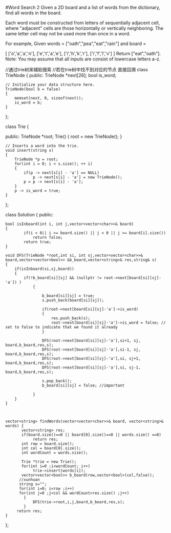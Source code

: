 #Word Search 2
Given a 2D board and a list of words from the dictionary, find all words in the board.

Each word must be constructed from letters of sequentially adjacent cell, where "adjacent" cells are those horizontally or vertically neighboring. 
The same letter cell may not be used more than once in a word.

For example,
Given words = ["oath","pea","eat","rain"] and board =

[
  ['o','a','a','n'],
  ['e','t','a','e'],
  ['i','h','k','r'],
  ['i','f','l','v']
]
Return ["eat","oath"].
Note:
You may assume that all inputs are consist of lowercase letters a-z.





//通过trie树来辅助搜索
//若在trie树中找不到对应的节点 直接回溯
class TrieNode
{
public:
    TrieNode *next[26];
    bool is_word;

    // Initialize your data structure here.
    TrieNode(bool b = false)
    {
        memset(next, 0, sizeof(next));
        is_word = b;
    }
};

class Trie
{
    
public:
	TrieNode *root;
    Trie()
    {
        root = new TrieNode();
    }

    // Inserts a word into the trie.
    void insert(string s)
    {
        TrieNode *p = root;
        for(int i = 0; i < s.size(); ++ i)
        {
            if(p -> next[s[i] - 'a'] == NULL)
                p -> next[s[i] - 'a'] = new TrieNode();
            p = p -> next[s[i] - 'a'];
        }
        p -> is_word = true;
    }

};


class Solution {
public:

    bool isInboard(int i, int j,vector<vector<char>>& board)
    {
            if(i < 0|| i >= board.size() || j < 0 || j >= board[i].size())
                return false;
            return true;
    }

    void DFS(TrieNode *root,int si, int sj,vector<vector<char>>& board,vector<vector<bool>> &b_board,vector<string>& res,string& s)
    {
    	if(isInboard(si,sj,board))
    	{
    		if(!b_board[si][sj] && (nullptr != root->next[board[si][sj]-'a']) )
                {
                    
                    b_board[si][sj] = true;
                    s.push_back(board[si][sj]);
                    
                    if(root->next[board[si][sj]-'a']->is_word)
                    {
                        res.push_back(s);
                        root->next[board[si][sj]-'a']->is_word = false; // set to false to indicate that we found it already
                    }
                    
                    DFS(root->next[board[si][sj]-'a'],si+1, sj, board,b_board,res,s);
                    DFS(root->next[board[si][sj]-'a'],si-1, sj, board,b_board,res,s);
                    DFS(root->next[board[si][sj]-'a'],si, sj+1, board,b_board,res,s);
                    DFS(root->next[board[si][sj]-'a'],si, sj-1, board,b_board,res,s);

                    s.pop_back();
                    b_board[si][sj] = false; //important
                    
                }
    	}
    }



    vector<string> findWords(vector<vector<char>>& board, vector<string>& words) {
           vector<string> res;
           if(board.size()==0 || board[0].size()==0 || words.size() ==0)
                return res;
           int row = board.size();
           int col = board[0].size();
           int wordCount = words.size();

           Trie *trie = new Trie();
           for(int i=0 ;i<wordCount; i++)
                trie->insert(words[i]);
           vector<vector<bool>> b_board(row,vector<bool>(col,false));
          //xunhuan
          string s="";
          for(int i=0; i<row ;i++)
          for(int j=0 ;j<col && wordCount>res.size() ;j++)
            {
				DFS(trie->root,i,j,board,b_board,res,s);
            }
         return res;
    }
};